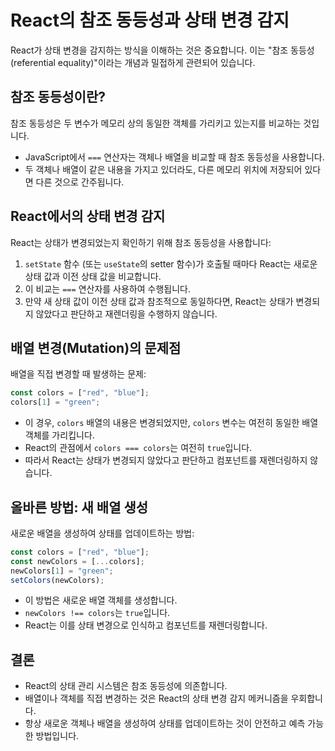 # React의 참조 동등성과 상태 변경 감지

React가 상태 변경을 감지하는 방식을 이해하는 것은 중요합니다. 이는 "참조 동등성(referential equality)"이라는 개념과 밀접하게 관련되어 있습니다.

## 참조 동등성이란?

참조 동등성은 두 변수가 메모리 상의 동일한 객체를 가리키고 있는지를 비교하는 것입니다.

- JavaScript에서 `===` 연산자는 객체나 배열을 비교할 때 참조 동등성을 사용합니다.
- 두 객체나 배열이 같은 내용을 가지고 있더라도, 다른 메모리 위치에 저장되어 있다면 다른 것으로 간주됩니다.

## React에서의 상태 변경 감지

React는 상태가 변경되었는지 확인하기 위해 참조 동등성을 사용합니다:

1. `setState` 함수 (또는 `useState`의 setter 함수)가 호출될 때마다 React는 새로운 상태 값과 이전 상태 값을 비교합니다.
2. 이 비교는 `===` 연산자를 사용하여 수행됩니다.
3. 만약 새 상태 값이 이전 상태 값과 참조적으로 동일하다면, React는 상태가 변경되지 않았다고 판단하고 재렌더링을 수행하지 않습니다.

## 배열 변경(Mutation)의 문제점

배열을 직접 변경할 때 발생하는 문제:

```javascript
const colors = ["red", "blue"];
colors[1] = "green";
```

- 이 경우, `colors` 배열의 내용은 변경되었지만, `colors` 변수는 여전히 동일한 배열 객체를 가리킵니다.
- React의 관점에서 `colors === colors`는 여전히 `true`입니다.
- 따라서 React는 상태가 변경되지 않았다고 판단하고 컴포넌트를 재렌더링하지 않습니다.

## 올바른 방법: 새 배열 생성

새로운 배열을 생성하여 상태를 업데이트하는 방법:

```javascript
const colors = ["red", "blue"];
const newColors = [...colors];
newColors[1] = "green";
setColors(newColors);
```

- 이 방법은 새로운 배열 객체를 생성합니다.
- `newColors !== colors`는 `true`입니다.
- React는 이를 상태 변경으로 인식하고 컴포넌트를 재렌더링합니다.

## 결론

- React의 상태 관리 시스템은 참조 동등성에 의존합니다.
- 배열이나 객체를 직접 변경하는 것은 React의 상태 변경 감지 메커니즘을 우회합니다.
- 항상 새로운 객체나 배열을 생성하여 상태를 업데이트하는 것이 안전하고 예측 가능한 방법입니다.
